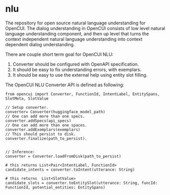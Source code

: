 # nlu
The repository for open source natural language understanding for OpenCUI. The dialog understanding in OpenCUI consists of low level
natural language understanding component, and then up level that turns the context independent natural language understanding into context
dependent dialog understanding.

There are couple short term goal for OpenCUI NLU:
1. Converter should be configured with OpenAPI specification.
2. It should be easy to fix understanding errors, with exemplars.
3. It should be easy to use the external help using entity slot filling. 


The OpenCUI NLU Converter API is defined as following:

```opencui
from opencui import Converter, FunctionId, IntentLabel, EntitySpans, SlotMeta, SlotValue

// Setup converter.
converter= Converter(huggingface_model_path)
// One can add more than one specs.
converter.addSpecs(api_specs)
// One can add more than one spaces.
converter.addExemplars(exemplars)
// This should persist to disk. 
converter.finalize(path_to_persist).


// Inference:
converter = Converter.loadFromDisk(path_to_persist)

# this returns List<Pair<IntentLabel, FunctionId>
candidate_intents = converter.toIntent(utterance: String)

# this returns  List<SlotValue>
candidate_slots = converter.toEntitySlot(utterance: String, funcId: FunctionId, potential_entities: EntitySpans)
```
